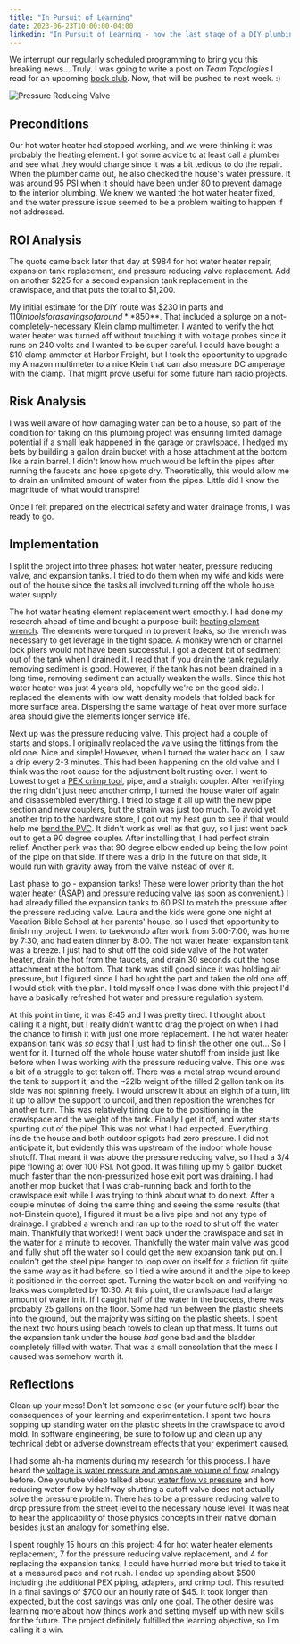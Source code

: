 ```yaml
---
title: "In Pursuit of Learning"
date: 2023-06-23T10:00:00-04:00
linkedin: "In Pursuit of Learning - how the last stage of a DIY plumbing job was more that I bargained for.  I walk through my ROI and risk analysis, implementation, and reflections when doing a project for learning's sake and apply it to software engineering."
---
```


We interrupt our regularly scheduled programming to bring you this breaking news... Truly. I was going to write a post on _Team Topologies_ I read for an upcoming [book club](https://brianchambers.substack.com/p/chamber-of-tech-secrets-757). Now, that will be pushed to next week. :)

![Pressure Reducing Valve](https://images.danieladamstech.com/2023-pressure-reducing-valve-small.jpg)

## Preconditions

Our hot water heater had stopped working, and we were thinking it was probably the heating element. I got some advice to at least call a plumber and see what they would charge since it was a bit tedious to do the repair. When the plumber came out, he also checked the house's water pressure. It was around 95 PSI when it should have been under 80 to prevent damage to the interior plumbing. We knew we wanted the hot water heater fixed, and the water pressure issue seemed to be a problem waiting to happen if not addressed.

## ROI Analysis

The quote came back later that day at $984 for hot water heater repair, expansion tank replacement, and pressure reducing valve replacement. Add on another $225 for a second expansion tank replacement in the crawlspace, and that puts the total to $1,200.

My initial estimate for the DIY route was $230 in parts and $110 in tools for a savings of around **$850**. That included a splurge on a not-completely-necessary [Klein clamp multimeter](https://www.homedepot.com/p/Klein-Tools-AC-DC-Digital-Clamp-Meter-Auto-Ranging-400-Amp-CL390/312649921). I wanted to verify the hot water heater was turned off without touching it with voltage probes since it runs on 240 volts and I wanted to be super careful. I could have bought a $10 clamp ammeter at Harbor Freight, but I took the opportunity to upgrade my Amazon multimeter to a nice Klein that can also measure DC amperage with the clamp. That might prove useful for some future ham radio projects.

## Risk Analysis

I was well aware of how damaging water can be to a house, so part of the condition for taking on this plumbing project was ensuring limited damage potential if a small leak happened in the garage or crawlspace. I hedged my bets by building a gallon drain bucket with a hose attachment at the bottom like a rain barrel. I didn't know how much would be left in the pipes after running the faucets and hose spigots dry. Theoretically, this would allow me to drain an unlimited amount of water from the pipes. Little did I know the magnitude of what would transpire!

Once I felt prepared on the electrical safety and water drainage fronts, I was ready to go.

## Implementation

I split the project into three phases: hot water heater, pressure reducing valve, and expansion tanks. I tried to do them when my wife and kids were out of the house since the tasks all involved turning off the whole house water supply.

The hot water heating element replacement went smoothly. I had done my research ahead of time and bought a purpose-built [heating element wrench](https://www.homedepot.com/p/Everbilt-5-in-Element-Wrench-15016/205680998). The elements were torqued in to prevent leaks, so the wrench was necessary to get leverage in the tight space. A monkey wrench or channel lock pliers would not have been successful. I got a decent bit of sediment out of the tank when I drained it. I read that if you drain the tank regularly, removing sediment is good. However, if the tank has not been drained in a long time, removing sediment can actually weaken the walls. Since this hot water heater was just 4 years old, hopefully we're on the good side. I replaced the elements with low watt density models that folded back for more surface area. Dispersing the same wattage of heat over more surface area should give the elements longer service life.

Next up was the pressure reducing valve. This project had a couple of starts and stops. I originally replaced the valve using the fittings from the old one. Nice and simple! However, when I turned the water back on, I saw a drip every 2-3 minutes. This had been happening on the old valve and I think was the root cause for the adjustment bolt rusting over. I went to Lowest to get a [PEX crimp tool](https://www.lowes.com/pd/SharkBite-1-2-to-3-4-in-PEX-crimp-tool/1000224579), pipe, and a straight coupler. After verifying the ring didn't just need another crimp, I turned the house water off again and disassembled everything. I tried to stage it all up with the new pipe section and new couplers, but the strain was just too much. To avoid yet another trip to the hardware store, I got out my heat gun to see if that would help me [bend the PVC](https://www.youtube.com/watch?v=qMjQmU5i2AQ). It didn't work as well as that guy, so I just went back out to get a 90 degree coupler. After installing that, I had perfect strain relief. Another perk was that 90 degree elbow ended up being the low point of the pipe on that side. If there was a drip in the future on that side, it would run with gravity away from the valve instead of over it.

Last phase to go - expansion tanks! These were lower priority than the hot water heater (ASAP) and pressure reducing valve (as soon as convenient.) I had already filled the expansion tanks to 60 PSI to match the pressure after the pressure reducing valve. Laura and the kids were gone one night at Vacation Bible School at her parents' house, so I used that opportunity to finish my project. I went to taekwondo after work from 5:00-7:00, was home by 7:30, and had eaten dinner by 8:00. The hot water heater expansion tank was a breeze. I just had to shut off the cold side valve of the hot water heater, drain the hot from the faucets, and drain 30 seconds out the hose attachment at the bottom. That tank was still good since it was holding air pressure, but I figured since I had bought the part and taken the old one off, I would stick with the plan. I told myself once I was done with this project I'd have a basically refreshed hot water and pressure regulation system.

At this point in time, it was 8:45 and I was pretty tired. I thought about calling it a night, but I really didn't want to drag the project on when I had the chance to finish it with just one more replacement. The hot water heater expansion tank was _so easy_ that I just had to finish the other one out... So I went for it. I turned off the whole house water shutoff from inside just like before when I was working with the pressure reducing valve. This one was a bit of a struggle to get taken off. There was a metal strap wound around the tank to support it, and the ~22lb weight of the filled 2 gallon tank on its side was not spinning freely. I would unscrew it about an eighth of a turn, lift it up to allow the support to uncoil, and then reposition the wrenches for another turn. This was relatively tiring due to the positioning in the crawlspace and the weight of the tank. Finally I get it off, and water starts spurting out of the pipe! This was not what I had expected. Everything inside the house and both outdoor spigots had zero pressure. I did not anticipate it, but evidently this was upstream of the indoor whole house shutoff. That meant it was above the pressure reducing valve, so I had a 3/4 pipe flowing at over 100 PSI. Not good. It was filling up my 5 gallon bucket much faster than the non-pressurized hose exit port was draining. I had another mop bucket that I was crab-running back and forth to the crawlspace exit while I was trying to think about what to do next. After a couple minutes of doing the same thing and seeing the same results (that not-Einstein quote), I figured it must be a live pipe and not any type of drainage. I grabbed a wrench and ran up to the road to shut off the water main. Thankfully that worked! I went back under the crawlspace and sat in the water for a minute to recover. Thankfully the water main valve was good and fully shut off the water so I could get the new expansion tank put on. I couldn't get the steel pipe hanger to loop over on itself for a friction fit quite the same way as it had before, so I tied a wire around it and the pipe to keep it positioned in the correct spot. Turning the water back on and verifying no leaks was completed by 10:30. At this point, the crawlspace had a large amount of water in it. If I caught half of the water in the buckets, there was probably 25 gallons on the floor. Some had run between the plastic sheets into the ground, but the majority was sitting on the plastic sheets. I spent the next two hours using beach towels to clean up that mess. It turns out the expansion tank under the house _had_ gone bad and the bladder completely filled with water. That was a small consolation that the mess I caused was somehow worth it.

## Reflections

Clean up your mess! Don't let someone else (or your future self) bear the consequences of your learning and experimentation. I spent two hours sopping up standing water on the plastic sheets in the crawlspace to avoid mold. In software engineering, be sure to follow up and clean up any technical debt or adverse downstream effects that your experiment caused.

I had some ah-ha moments during my research for this process. I have heard the [voltage is water pressure and amps are volume of flow](http://hyperphysics.phy-astr.gsu.edu/hbase/electric/watcir.html) analogy before. One youtube video talked about [water flow vs pressure](https://youtu.be/pvd3mj9YyYo?t=198) and how reducing water flow by halfway shutting a cutoff valve does not actually solve the pressure problem. There has to be a pressure reducing valve to drop pressure from the street level to the necessary house level. It was neat to hear the applicability of those physics concepts in their native domain besides just an analogy for something else.

I spent roughly 15 hours on this project: 4 for hot water heater elements replacement, 7 for the pressure reducing valve replacement, and 4 for replacing the expansion tanks. I could have hurried more but tried to take it at a measured pace and not rush. I ended up spending about $500 including the additional PEX piping, adapters, and crimp tool. This resulted in a final savings of $700 our an hourly rate of $45. It took longer than expected, but the cost savings was only one goal. The other desire was learning more about how things work and setting myself up with new skills for the future. The project definitely fulfilled the learning objective, so I'm calling it a win.
